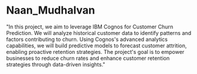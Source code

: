 # Naan_Mudhalvan

"In this project, we aim to leverage IBM Cognos for Customer Churn Prediction. We will analyze historical customer data to identify patterns and factors contributing to churn. Using Cognos's advanced analytics capabilities, we will build predictive models to forecast customer attrition, enabling proactive retention strategies. The project's goal is to empower businesses to reduce churn rates and enhance customer retention strategies through data-driven insights."
